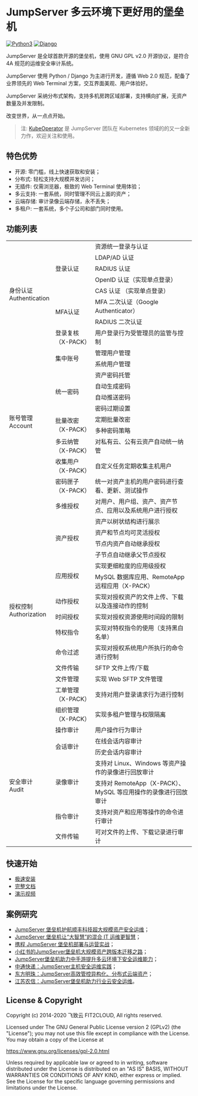 # JumpServer 多云环境下更好用的堡垒机

[![Python3](https://img.shields.io/badge/python-3.6-green.svg?style=plastic)](https://www.python.org/)
[![Django](https://img.shields.io/badge/django-2.2-brightgreen.svg?style=plastic)](https://www.djangoproject.com/)

JumpServer 是全球首款开源的堡垒机，使用 GNU GPL v2.0 开源协议，是符合 4A 规范的运维安全审计系统。

JumpServer 使用 Python / Django 为主进行开发，遵循 Web 2.0 规范，配备了业界领先的 Web Terminal 方案，交互界面美观、用户体验好。

JumpServer 采纳分布式架构，支持多机房跨区域部署，支持横向扩展，无资产数量及并发限制。

改变世界，从一点点开始。

> 注: [KubeOperator](https://github.com/KubeOperator/KubeOperator) 是 JumpServer 团队在 Kubernetes 领域的的又一全新力作，欢迎关注和使用。

## 特色优势

- 开源: 零门槛，线上快速获取和安装；
- 分布式: 轻松支持大规模并发访问；
- 无插件: 仅需浏览器，极致的 Web Terminal 使用体验；
- 多云支持: 一套系统，同时管理不同云上面的资产；
- 云端存储: 审计录像云端存储，永不丢失；
- 多租户: 一套系统，多个子公司和部门同时使用。

## 功能列表

<table>
  <tr>
    <td rowspan="8">身份认证<br>Authentication</td>
    <td rowspan="5">登录认证</td>
    <td>资源统一登录与认证</td>
  </tr>
  <tr>
    <td>LDAP/AD 认证</td>
  </tr>
  <tr>
    <td>RADIUS 认证</td>
  </tr>
  <tr>
    <td>OpenID 认证（实现单点登录）</td>
  </tr>
  <tr>
    <td>CAS 认证 （实现单点登录）</td>
  </tr>
  <tr>
    <td rowspan="2">MFA认证</td>
    <td>MFA 二次认证（Google Authenticator）</td>
  </tr>
  <tr>
    <td>RADIUS 二次认证</td>
  </tr>
  <tr>
    <td>登录复核（X-PACK）</td>
    <td>用户登录行为受管理员的监管与控制</td>
  </tr>
  <tr>
    <td rowspan="11">账号管理<br>Account</td>
    <td rowspan="2">集中账号</td>
    <td>管理用户管理</td>
  </tr>
  <tr>
    <td>系统用户管理</td>
  </tr>
  <tr>
    <td rowspan="4">统一密码</td>
    <td>资产密码托管</td>
  </tr>
  <tr>
    <td>自动生成密码</td>
  </tr>
  <tr>
    <td>自动推送密码</td>
  </tr>
  <tr>
    <td>密码过期设置</td>
  </tr>
  <tr>
    <td rowspan="2">批量改密（X-PACK）</td>
    <td>定期批量改密</td>
  </tr>
  <tr>
    <td>多种密码策略</td>
  </tr>
  <tr>
    <td>多云纳管（X-PACK）</td>
    <td>对私有云、公有云资产自动统一纳管</td>
  </tr>
  <tr>
    <td>收集用户（X-PACK）</td>
    <td>自定义任务定期收集主机用户</td>
  </tr>
  <tr>
    <td>密码匣子（X-PACK）</td>
    <td>统一对资产主机的用户密码进行查看、更新、测试操作</td>
  </tr>
  <tr>
    <td rowspan="15">授权控制<br>Authorization</td>
    <td>多维授权</td>
    <td>对用户、用户组、资产、资产节点、应用以及系统用户进行授权</td>
  </tr>
  <tr>
    <td rowspan="4">资产授权</td>
    <td>资产以树状结构进行展示</td>
  </tr>
  <tr>
    <td>资产和节点均可灵活授权</td>
  </tr>
  <tr>
    <td>节点内资产自动继承授权</td>
  </tr>
  <tr>
    <td>子节点自动继承父节点授权</td>
  </tr>
  <tr>
    <td rowspan="2">应用授权</td>
    <td>实现更细粒度的应用级授权</td>
  </tr>
  <tr>
    <td>MySQL 数据库应用、RemoteApp 远程应用（X-PACK）</td>
  </tr>
  <tr>
    <td>动作授权</td>
    <td>实现对授权资产的文件上传、下载以及连接动作的控制</td>
  </tr>
  <tr>
    <td>时间授权</td>
    <td>实现对授权资源使用时间段的限制</td>
  </tr>
  <tr>
    <td>特权指令</td>
    <td>实现对特权指令的使用（支持黑白名单）</td>
  </tr>
  <tr>
    <td>命令过滤</td>
    <td>实现对授权系统用户所执行的命令进行控制</td>
  </tr>
  <tr>
    <td>文件传输</td>
    <td>SFTP 文件上传/下载</td>
  </tr>
  <tr>
    <td>文件管理</td>
    <td>实现 Web SFTP 文件管理</td>
  </tr>
  <tr>
    <td>工单管理（X-PACK）</td>
    <td>支持对用户登录请求行为进行控制</td>
  </tr>
  <tr>
    <td>组织管理（X-PACK）</td>
    <td>实现多租户管理与权限隔离</td>
  </tr>
  <tr>
    <td rowspan="7">安全审计<br>Audit</td>
    <td>操作审计</td>
    <td>用户操作行为审计</td>
  </tr>
  <tr>
    <td rowspan="2">会话审计</td>
    <td>在线会话内容审计</td>
  </tr>
  <tr>
    <td>历史会话内容审计</td>
  </tr>
  <tr>
    <td rowspan="2">录像审计</td>
    <td>支持对 Linux、Windows 等资产操作的录像进行回放审计</td>
  </tr>
  <tr>
    <td>支持对 RemoteApp（X-PACK）、MySQL 等应用操作的录像进行回放审计</td>
  </tr>
  <tr>
    <td>指令审计</td>
    <td>支持对资产和应用等操作的命令进行审计</td>
  </tr>
  <tr>
    <td>文件传输</td>
    <td>可对文件的上传、下载记录进行审计</td>
  </tr>
</table>

## 快速开始

- [极速安装](https://docs.jumpserver.org/zh/master/install/setup_by_fast/)
- [完整文档](https://docs.jumpserver.org)
- [演示视频](https://jumpserver.oss-cn-hangzhou.aliyuncs.com/jms-media/%E3%80%90%E6%BC%94%E7%A4%BA%E8%A7%86%E9%A2%91%E3%80%91Jumpserver%20%E5%A0%A1%E5%9E%92%E6%9C%BA%20V1.5.0%20%E6%BC%94%E7%A4%BA%E8%A7%86%E9%A2%91%20-%20final.mp4)

## 案例研究

- [JumpServer 堡垒机护航顺丰科技超大规模资产安全运维](https://blog.fit2cloud.com/?p=1147)；
- [JumpServer 堡垒机让“大智慧”的混合 IT 运维更智慧](https://blog.fit2cloud.com/?p=882)；
- [携程 JumpServer 堡垒机部署与运营实战](https://blog.fit2cloud.com/?p=851)；
- [小红书的JumpServer堡垒机大规模资产跨版本迁移之路](https://blog.fit2cloud.com/?p=516)；
- [JumpServer堡垒机助力中手游提升多云环境下安全运维能力](https://blog.fit2cloud.com/?p=732)；
- [中通快递：JumpServer主机安全运维实践](https://blog.fit2cloud.com/?p=708)；
- [东方明珠：JumpServer高效管控异构化、分布式云端资产](https://blog.fit2cloud.com/?p=687)；
- [江苏农信：JumpServer堡垒机助力行业云安全运维](https://blog.fit2cloud.com/?p=666)。

## License & Copyright

Copyright (c) 2014-2020 飞致云 FIT2CLOUD, All rights reserved.

Licensed under The GNU General Public License version 2 (GPLv2)  (the "License"); you may not use this file except in compliance with the License. You may obtain a copy of the License at

https://www.gnu.org/licenses/gpl-2.0.html

Unless required by applicable law or agreed to in writing, software distributed under the License is distributed on an "AS IS" BASIS, WITHOUT WARRANTIES OR CONDITIONS OF ANY KIND, either express or implied. See the License for the specific language governing permissions and limitations under the License.
